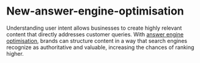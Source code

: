 # New-answer-engine-optimisation

Understanding user intent allows businesses to create highly relevant content that directly addresses customer queries. With [answer engine optimisation](https://alevdigital.com/blog/5-reasons-why-you-should-focus-on-user-intent/), brands can structure content in a way that search engines recognize as authoritative and valuable, increasing the chances of ranking higher.
